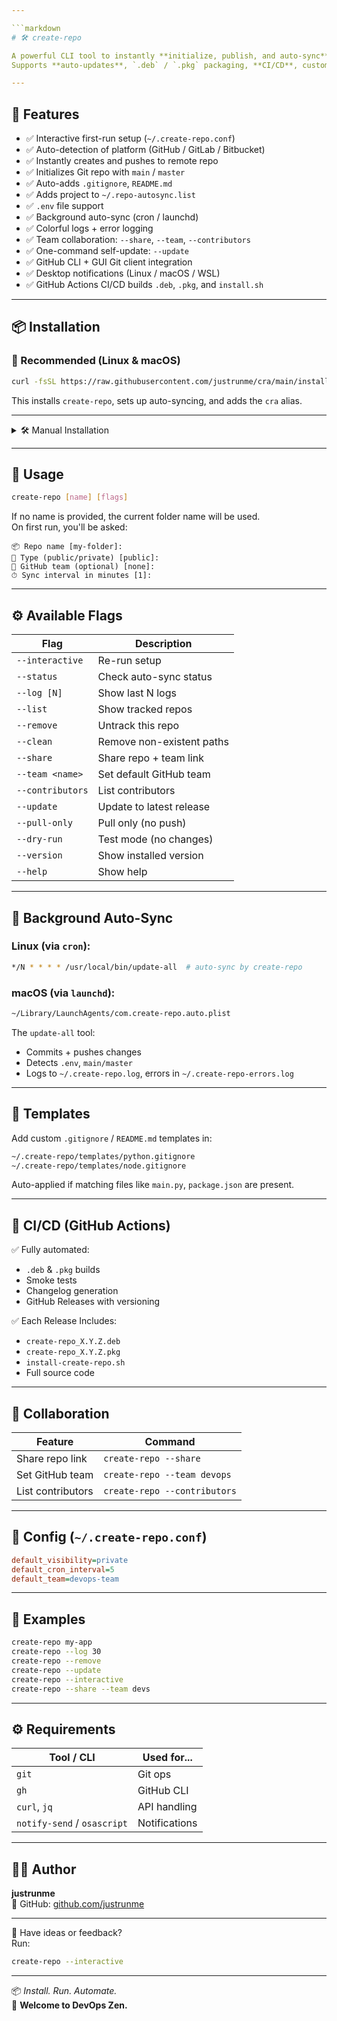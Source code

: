 ```yaml
---

```markdown
# 🛠 create-repo

A powerful CLI tool to instantly **initialize, publish, and auto-sync** Git repositories (GitHub, GitLab, Bitbucket) — with background syncing via **cron (Linux)** or **launchd (macOS)**.  
Supports **auto-updates**, `.deb` / `.pkg` packaging, **CI/CD**, custom templates, and more.

---
```


## 🚀 Features

- ✅ Interactive first-run setup (`~/.create-repo.conf`)
- ✅ Auto-detection of platform (GitHub / GitLab / Bitbucket)
- ✅ Instantly creates and pushes to remote repo
- ✅ Initializes Git repo with `main` / `master`
- ✅ Auto-adds `.gitignore`, `README.md`
- ✅ Adds project to `~/.repo-autosync.list`
- ✅ `.env` file support
- ✅ Background auto-sync (cron / launchd)
- ✅ Colorful logs + error logging
- ✅ Team collaboration: `--share`, `--team`, `--contributors`
- ✅ One-command self-update: `--update`
- ✅ GitHub CLI + GUI Git client integration
- ✅ Desktop notifications (Linux / macOS / WSL)
- ✅ GitHub Actions CI/CD builds `.deb`, `.pkg`, and `install.sh`

---

## 📦 Installation

### 🧩 Recommended (Linux & macOS)

```bash
curl -fsSL https://raw.githubusercontent.com/justrunme/cra/main/install-create-repo.sh | bash
```

This installs `create-repo`, sets up auto-syncing, and adds the `cra` alias.

---

<details>
<summary>🛠 Manual Installation</summary>

### 📥 Linux (.deb)

```bash
sudo apt install -y jq
curl -s https://api.github.com/repos/justrunme/cra/releases/latest \
| jq -r '.assets[] | select(.name | endswith(".deb")) | .browser_download_url' \
| xargs wget -O create-repo.deb
sudo dpkg -i create-repo.deb
```

### 🍏 macOS (.pkg)

```bash
curl -s https://api.github.com/repos/justrunme/cra/releases/latest \
| jq -r '.assets[] | select(.name | endswith(".pkg")) | .browser_download_url' \
| xargs wget -O create-repo.pkg
sudo installer -pkg create-repo.pkg -target /
```

</details>

---

## 🧠 Usage

```bash
create-repo [name] [flags]
```

If no name is provided, the current folder name will be used.  
On first run, you'll be asked:

```
📦 Repo name [my-folder]:
🔐 Type (public/private) [public]:
👥 GitHub team (optional) [none]:
⏱ Sync interval in minutes [1]:
```

---

## ⚙️ Available Flags

| Flag              | Description |
|-------------------|-------------|
| `--interactive`   | Re-run setup |
| `--status`        | Check auto-sync status |
| `--log [N]`       | Show last N logs |
| `--list`          | Show tracked repos |
| `--remove`        | Untrack this repo |
| `--clean`         | Remove non-existent paths |
| `--share`         | Share repo + team link |
| `--team <name>`   | Set default GitHub team |
| `--contributors`  | List contributors |
| `--update`        | Update to latest release |
| `--pull-only`     | Pull only (no push) |
| `--dry-run`       | Test mode (no changes) |
| `--version`       | Show installed version |
| `--help`          | Show help |

---

## 🔁 Background Auto-Sync

### Linux (via `cron`):

```bash
*/N * * * * /usr/local/bin/update-all  # auto-sync by create-repo
```

### macOS (via `launchd`):

```bash
~/Library/LaunchAgents/com.create-repo.auto.plist
```

The `update-all` tool:
- Commits + pushes changes
- Detects `.env`, `main/master`
- Logs to `~/.create-repo.log`, errors in `~/.create-repo-errors.log`

---

## 🧩 Templates

Add custom `.gitignore` / `README.md` templates in:

```bash
~/.create-repo/templates/python.gitignore
~/.create-repo/templates/node.gitignore
```

Auto-applied if matching files like `main.py`, `package.json` are present.

---

## 🧪 CI/CD (GitHub Actions)

✅ Fully automated:
- `.deb` & `.pkg` builds
- Smoke tests
- Changelog generation
- GitHub Releases with versioning

✅ Each Release Includes:
- `create-repo_X.Y.Z.deb`
- `create-repo_X.Y.Z.pkg`
- `install-create-repo.sh`
- Full source code

---

## 👥 Collaboration

| Feature           | Command |
|------------------|---------|
| Share repo link  | `create-repo --share` |
| Set GitHub team  | `create-repo --team devops` |
| List contributors| `create-repo --contributors` |

---

## 📜 Config (`~/.create-repo.conf`)

```ini
default_visibility=private
default_cron_interval=5
default_team=devops-team
```

---

## 🧪 Examples

```bash
create-repo my-app
create-repo --log 30
create-repo --remove
create-repo --update
create-repo --interactive
create-repo --share --team devs
```

---

## ⚙️ Requirements

| Tool / CLI       | Used for...         |
|------------------|---------------------|
| `git`            | Git ops             |
| `gh`             | GitHub CLI          |
| `curl`, `jq`     | API handling        |
| `notify-send` / `osascript` | Notifications |

---

## 👨‍💻 Author

**justrunme**  
🔗 GitHub: [github.com/justrunme](https://github.com/justrunme)

---

🙋 Have ideas or feedback?  
Run:

```bash
create-repo --interactive
```

---

📦 _Install. Run. Automate._  
🚀 **Welcome to DevOps Zen.**
```
